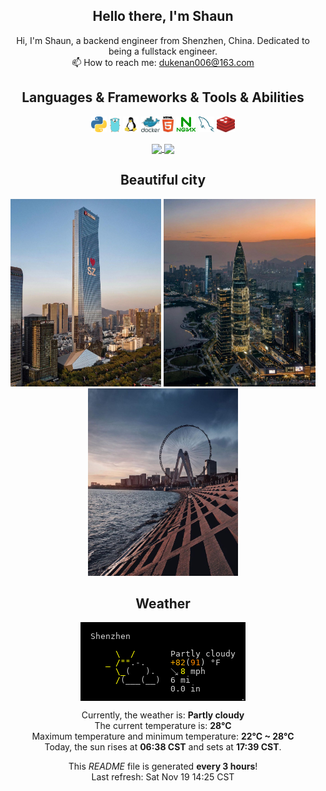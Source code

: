 <h2 align="center">Hello there, I'm Shaun</h2>

<p align="center">
Hi, I'm Shaun, a backend engineer from Shenzhen, China. Dedicated to being a fullstack engineer.
<br>
📫 How to reach me: <a href="mailto: dukenan006@163.com">dukenan006@163.com</a>
</p>


<h2 align="center">Languages & Frameworks & Tools & Abilities</h2>

<p align="center">
  <code><img title="Python" height="25" src="./images/python-5.svg"></code>
  <code><img title="Go" height="25" src="./images/go-logo-1.svg"></code>
  <code><img title="Linux" height="25" src="./images/linux-tux.svg"></code>
  <code><img title="Docker" height="25" src="./images/docker.svg"></code>
  <code><img title="HTML" height="25" src="./images/html5.svg"></code>
  <code><img title="Nginx" height="25" src="./images/nginx-1.svg"></code>
  <code><img title="Mysql" height="25" src="./images/mysql-6.svg"></code>
  <code><img title="Redis" height="25" src="./images/redis.svg"></code>
</p>

<p align=center>
  <a href="https://github.com/anuraghazra/github-readme-stats" title="Go to Source">
    <img height="130" align="center" src="https://github-readme-stats.vercel.app/api?username=DukeNan&show_icons=true&theme=gotham&hide=contribs,issues">
  </a>
  <a href="https://github.com/anuraghazra/github-readme-stats">
  <img height="130" align="center" src="https://github-readme-stats.vercel.app/api/top-langs/?username=DukeNan&hide=shell&title_color=2aa889&text_color=99d1ce&icon_color=2bbc8a&bg_color=0c1014&langs_count=8&layout=compact" />
  </a>
</p>
<h2 align="center">Beautiful city</h2>
<p align=center>
    <img height="300px" src="./images/sz01.jpeg" />
    <img height="300px" src="./images/sz02.jpeg" />
    <img height="300px" src="./images/sz03.jpeg" />
</p>
<h2 align="center">Weather</h2>
<p align=center>
    <img src="./images/weather.png" align="center">
</p>
<p align="center">
    Currently, the weather is: <b> Partly cloudy</b></br>
    The current temperature is: <b> 28°C</b></br>
    Maximum temperature and minimum temperature: <b>22°C ~ 28°C </b></br>
    Today, the sun rises at <b>06:38 CST</b> and sets at <b>17:39 CST</b>.
</p>
<p align="center">
    This <i>README</i> file is generated <b>every 3 hours</b>!</br>
    Last refresh: Sat Nov 19 14:25 CST <br/>
</p>